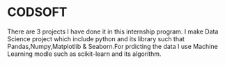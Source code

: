 # CODSOFT
There are 3 projects I have done it in this internship program.
I make Data Science project which include python and its library such that Pandas,Numpy,Matplotlib & Seaborn.For prdicting the data I use Machine Learning modle such as scikit-learn and its algorithm.
